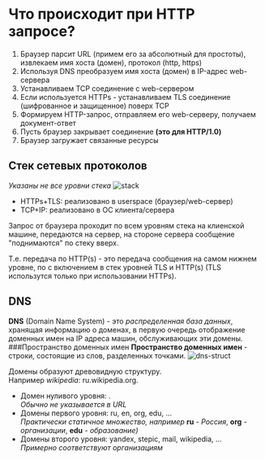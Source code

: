 # Что происходит при HTTP запросе?

1. Браузер парсит URL (примем его за абсолютный для простоты), извлекаем имя хоста (домен), протокол (http, https)
2. Используя DNS преобразуем имя хоста (домен) в IP-адрес web-сервера
3. Устанавливаем TCP соединение с web-сервером
  1. Если используется HTTPs - устанавливаем TLS соединение (шифрованное и защищенное) поверх TCP
4. Формируем HTTP-запрос, отправляем его web-серверу, получаем документ-ответ
5. Пусть браузер закрывает соединение **(это для HTTP/1.0)**
6. Браузер загружает связанные ресурсы
  
## Стек сетевых протоколов
*Указаны не все уровни стека*
![stack](https://github.com/ilmen/tp-stepic/blob/master/lesson-5/pictures/stack.png "стек сетевых протоколов")

* HTTPs+TLS: реализовано в userspace (браузер/web-сервер)
* TCP+IP: реализовано в ОС клиента/сервера

Запрос от браузера проходит по всем уровням стека на клиенской машине, передаются на сервер, на стороне сервера сообщение "поднимаются" по стеку вверх.

Т.е. передача по HTTP(s) - это передача сообщения на самом нижнем уровне, по с включением в стек уровней TLS и HTTP(s) (TLS использутся только при использовании HTTPs).

## DNS
**DNS** (Domain Name System) - это *распределенная база данных*, хранящая информацию о доменах, в первую очередь отображение доменных имен на IP адреса машин, обслуживающих эти домены.
###Пространство доменных имен
**Пространство доменных имен** - строки, состоящие из слов, разделенных точками.
![dns-struct](https://github.com/ilmen/tp-stepic/blob/master/lesson-5/pictures/domains.png "Пространство доменных имен")

Домены образуют древовидную структуру.  
Например *wikipedia*: ru.wikipedia.org.  
* Домен нуливого уровня: .  
*Обычно не указывается в URL*  
* Домены первого уровня: ru, en, org, edu, ...  
*Практически статичное множество, например* **ru** *- Россия*, **org** *- организации*, **edu** *- образование)*  
* Домены второго уровня: yandex, stepic, mail, wikipedia, ...  
*Примерно соответствуют организациям*
  
